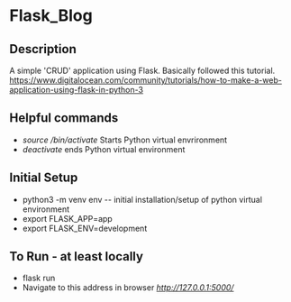 # Flask_Blog

## Description
A simple 'CRUD' application using Flask. Basically followed this tutorial.
https://www.digitalocean.com/community/tutorials/how-to-make-a-web-application-using-flask-in-python-3


## Helpful commands
- *source <environment directory>/bin/activate*   Starts Python virtual envrironment
- *deactivate*  ends Python virtual environment

## Initial Setup
- python3 -m venv env    -- initial installation/setup of python virtual environment
- export FLASK_APP=app
- export FLASK_ENV=development


## To Run - at least locally
- flask run
- Navigate to this address in browser *http://127.0.0.1:5000/*
